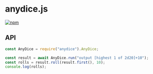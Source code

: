 anydice.js
==========

[![npm](https://img.shields.io/npm/v/anydice.svg)](https://www.npmjs.com/package/anydice)

## API

```javascript
const AnyDice = require("anydice").AnyDice;

const result = await AnyDice.run("output [highest 1 of 2d20]+10");
const rolls = result.roll(result.first(), 10);
console.log(rolls);
```
